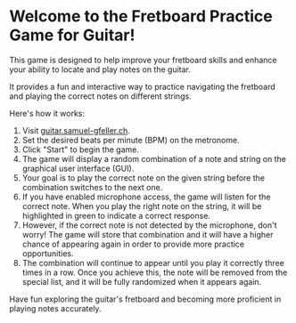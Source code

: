 # Welcome to the Fretboard Practice Game for Guitar!

This game is designed to help improve your fretboard skills and enhance your 
ability to locate and play notes on the guitar.  

It provides a fun and interactive way to practice navigating the fretboard and 
playing the correct notes on different strings.

Here's how it works:

1. Visit [guitar.samuel-gfeller.ch](https://guitar.samuel-gfeller.ch).
1. Set the desired beats per minute (BPM) on the metronome.
1. Click "Start" to begin the game.
1. The game will display a random combination of a note and string on the graphical user interface (GUI).
1. Your goal is to play the correct note on the given string before the combination switches to the next one.
1. If you have enabled microphone access, the game will listen for the correct note. When you play the right note on the string, it will be highlighted in green to indicate a correct response.
1. However, if the correct note is not detected by the microphone, don't worry! The game will store that combination and it will have a higher chance of appearing again in order to provide more practice opportunities.
1. The combination will continue to appear until you play it correctly three times in a row. Once you achieve this, the note will be removed from the special list, and it will be fully randomized when it appears again. 


Have fun exploring the guitar's fretboard and becoming more proficient in playing notes accurately.